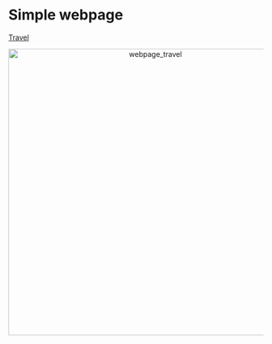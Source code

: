 # Simple webpage
[Travel](https://level0rd.github.io/web1_travel/)

<p align="center">
  <img width="565" alt="webpage_travel" src="https://github.com/level0rd/web1_travel/assets/45522296/f943e328-7242-4e5c-a5bf-26dc7626742b.png">
</p>
